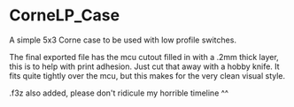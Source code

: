 # CorneLP_Case
A simple 5x3 Corne case to be used with low profile switches.

The final exported file has the mcu cutout filled in with a .2mm thick layer, this is to help with print adhesion. Just cut that away with a hobby knife. 
It fits quite tightly over the mcu, but this makes for the very clean visual style. 

.f3z also added, please don't ridicule my horrible timeline ^^
